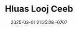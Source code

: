 ---
layout: movie-video-data
date: 2025-03-01 21:25:08 -0707
categories: movie

# Site Attributes
title: "Hluas Looj Ceeb"
permalink: "/movie/Hluas_Looj_Ceeb"

# Movie Attributes
synopsis: "Xyoo 1969-1975 tsoom hluas hmoob nyob looj ceeb thiab ntau lub zos tau tuaj kawm ntawv rau Veescas (Vientiane). Tau muaj cov hluas nplog saib tsis taus cov tub kawm ntawv Hmoob thiab tos kev ntaus Hmoob rau txhua txhia txoj kev. Hmoob thiaj tau nrog Nplog sib ntaus muaj yeej muaj swb ntau zaus los txog lub sij hawm teb chaws poob. "
producer: "Bi-Vision"
director: ""
writer: ""
video_link: ""
genre: "Action Romance"
year: ""
release_type: "VHS"
storage: "Center for Hmong Studies"
thumbnail: "/assets/images/movie_thumbnails/Hluas Looj Ceeb.jpeg"
publishing_company: "Bi-Vision"

# Sequels + Parts
base_movie: ""
total_parts: 
sequel: ""

# Movie Cast
cast:
- name: "Looj Yaj"
- name: "Paj Ntaub Faj"
- name: "Tshais Thoj"
- name: "Vwj Pov Yaj"
- name: "Tsav Yias Lauj"
- name: "Koob Huaj Thoj"
---